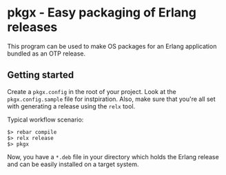 pkgx - Easy packaging of Erlang releases 
========================================

This program can be used to make OS packages for an Erlang application
bundled as an OTP release.

Getting started
---------------

Create a ``pkgx.config`` in the root of your project. Look at the
``pkgx.config.sample`` file for instpiration. Also, make sure that
you're all set with generating a release using the ``relx`` tool.

Typical workflow scenario:

    $> rebar compile
    $> relx release
    $> pkgx

Now, you have a `*.deb` file in your directory which holds the Erlang
release and can be easily installed on a target system.

